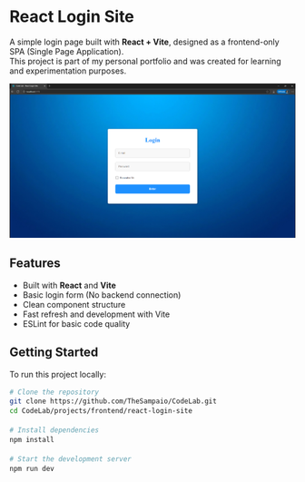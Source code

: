 # React Login Site

A simple login page built with **React + Vite**, designed as a frontend-only SPA (Single Page Application).  
This project is part of my personal portfolio and was created for learning and experimentation purposes.

![Login Page Screenshot](demos/showcase-01.jpg)

## Features

- Built with **React** and **Vite**
- Basic login form (No backend connection)
- Clean component structure
- Fast refresh and development with Vite
- ESLint for basic code quality

## Getting Started

To run this project locally:

```bash
# Clone the repository
git clone https://github.com/TheSampaio/CodeLab.git
cd CodeLab/projects/frontend/react-login-site

# Install dependencies
npm install

# Start the development server
npm run dev
```

